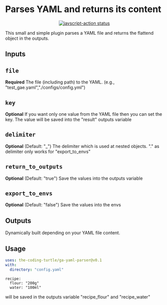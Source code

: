# Parses YAML and returns its content

<p align="center">
  <a href="https://github.com/the-coding-turtle/ga-yaml-parser/actions"><img alt="javscript-action status" src="https://github.com/the-coding-turtle/ga-file-list/actions/workflows/test.yml/badge.svg"></a>
</p>

This small and simple plugin parses a YAML file and returns the flattend object in the outputs.

## Inputs

## `file`

**Required** The file (including path) to the YAML. (e.g., "test_gae.yaml","./configs/config.yml")

## `key`

**Optional** If you want only one value from the YAML file then you can set the key. The value will be saved into the "result" outputs variable

## `delimiter`

**Optional** (Default: "\_") The delimiter which is used at nested objects. "." as delimiter only works for "export_to_envs"

## `return_to_outputs`

**Optional** (Default: "true") Save the values into the outputs variable

## `export_to_envs`

**Optional** (Default: "false") Save the values into the envs

## Outputs

Dynamically built depending on your YAML file content.

## Usage

```yaml
uses: the-coding-turtle/ga-yaml-parser@v0.1
with:
  directory: "config.yaml"
```

```
recipe:
  flour: "200g"
  water: "100ml"
```

will be saved in the outputs variable "recipe_flour" and "recipe_water"

